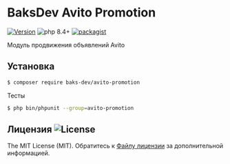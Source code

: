 # BaksDev Avito Promotion

[![Version](https://img.shields.io/badge/version-7.2.12-blue)](https://github.com/baks-dev/avito-promotion/releases)
![php 8.4+](https://img.shields.io/badge/php-min%208.4-red.svg)
[![packagist](https://img.shields.io/badge/packagist-green)](https://packagist.org/packages/baks-dev/avito-promotion)

Модуль продвижения объявлений Avito

## Установка

``` bash
$ composer require baks-dev/avito-promotion
```

Тесты

``` bash
$ php bin/phpunit --group=avito-promotion
```

## Лицензия ![License](https://img.shields.io/badge/MIT-green)

The MIT License (MIT). Обратитесь к [Файлу лицензии](LICENSE.md) за дополнительной информацией.
